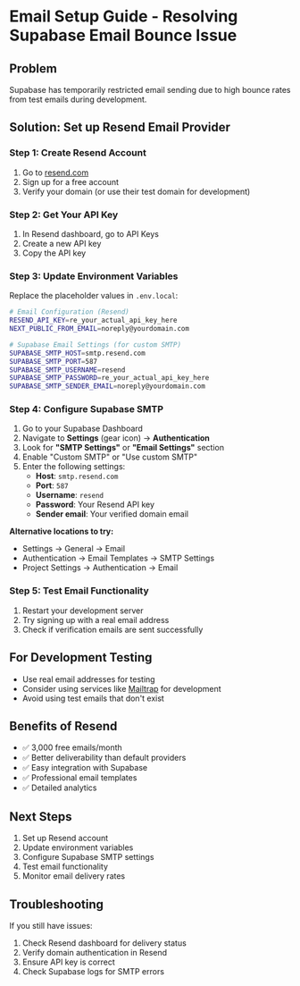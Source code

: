 # Email Setup Guide - Resolving Supabase Email Bounce Issue

## Problem
Supabase has temporarily restricted email sending due to high bounce rates from test emails during development.

## Solution: Set up Resend Email Provider

### Step 1: Create Resend Account
1. Go to [resend.com](https://resend.com)
2. Sign up for a free account
3. Verify your domain (or use their test domain for development)

### Step 2: Get Your API Key
1. In Resend dashboard, go to API Keys
2. Create a new API key
3. Copy the API key

### Step 3: Update Environment Variables
Replace the placeholder values in `.env.local`:

```bash
# Email Configuration (Resend)
RESEND_API_KEY=re_your_actual_api_key_here
NEXT_PUBLIC_FROM_EMAIL=noreply@yourdomain.com

# Supabase Email Settings (for custom SMTP)
SUPABASE_SMTP_HOST=smtp.resend.com
SUPABASE_SMTP_PORT=587
SUPABASE_SMTP_USERNAME=resend
SUPABASE_SMTP_PASSWORD=re_your_actual_api_key_here
SUPABASE_SMTP_SENDER_EMAIL=noreply@yourdomain.com
```

### Step 4: Configure Supabase SMTP
1. Go to your Supabase Dashboard
2. Navigate to **Settings** (gear icon) → **Authentication**
3. Look for **"SMTP Settings"** or **"Email Settings"** section
4. Enable "Custom SMTP" or "Use custom SMTP"
5. Enter the following settings:
   - **Host**: `smtp.resend.com`
   - **Port**: `587`
   - **Username**: `resend`
   - **Password**: Your Resend API key
   - **Sender email**: Your verified domain email

**Alternative locations to try:**
- Settings → General → Email
- Authentication → Email Templates → SMTP Settings
- Project Settings → Authentication → Email

### Step 5: Test Email Functionality
1. Restart your development server
2. Try signing up with a real email address
3. Check if verification emails are sent successfully

## For Development Testing
- Use real email addresses for testing
- Consider using services like [Mailtrap](https://mailtrap.io) for development
- Avoid using test emails that don't exist

## Benefits of Resend
- ✅ 3,000 free emails/month
- ✅ Better deliverability than default providers
- ✅ Easy integration with Supabase
- ✅ Professional email templates
- ✅ Detailed analytics

## Next Steps
1. Set up Resend account
2. Update environment variables
3. Configure Supabase SMTP settings
4. Test email functionality
5. Monitor email delivery rates

## Troubleshooting
If you still have issues:
1. Check Resend dashboard for delivery status
2. Verify domain authentication in Resend
3. Ensure API key is correct
4. Check Supabase logs for SMTP errors
